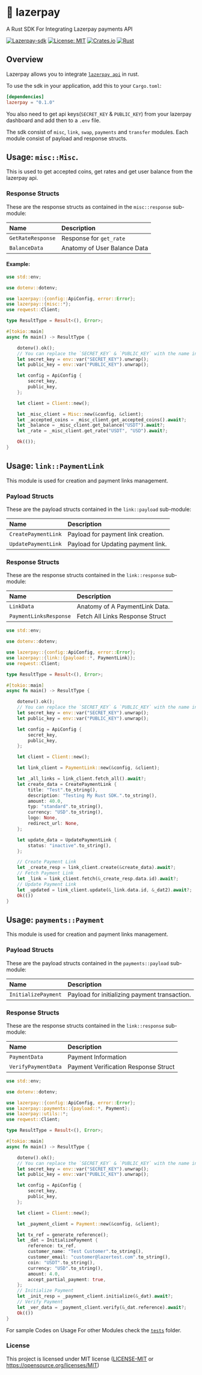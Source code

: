# 🦀 lazerpay

A Rust SDK For Integrating Lazerpay payments API

[![Lazerpay-sdk](https://github.com/Tee-py/lazerpay-sdk/actions/workflows/ci.yml/badge.svg)](https://github.com/Tee-py/lazerpay-sdk/actions/workflows/ci.yml)
[![License: MIT](https://img.shields.io/badge/License-MIT-yellow.svg)](https://opensource.org/licenses/MIT)
[![Crates.io](https://img.shields.io/badge/crates.io-v0.1.0-orange)](https://crates.io/crates/lazerpay)
[![Rust](https://img.shields.io/badge/rustc-v1.57.0-red)](https://github.com/Tee-py/lazerpay-sdk)

## Overview

Lazerpay allows you to integrate [`lazerpay api`](https://docs.lazerpay.finance/) in rust.

To use the sdk in your application, add this to your `Cargo.toml`:

```toml
[dependencies]
lazerpay = "0.1.0"
```

You also need to get api keys(`SECRET_KEY` & `PUBLIC_KEY`) from your lazerpay dashboard and add then to a `.env` file.

The sdk consist of `misc`, `link`, `swap`, `payments` and `transfer` modules. Each module consist of payload and response structs.

## Usage: `misc::Misc`.

This is used to get accepted coins, get rates and get user balance from the lazerpay api.

### Response Structs

These are the response structs as contained in the `misc::response` sub-module:

| Name              | Description                  |
| :---------------- | :--------------------------- |
| `GetRateResponse` | Response for `get_rate`      |
| `BalanceData`     | Anatomy of User Balance Data |

#### Example:

```rust
use std::env;

use dotenv::dotenv;

use lazerpay::{config::ApiConfig, error::Error};
use lazerpay::{misc::*};
use reqwest::Client;

type ResultType = Result<(), Error>;

#[tokio::main]
async fn main() -> ResultType {

    dotenv().ok();
    // You can replace the `SECRET_KEY` & `PUBLIC_KEY` with the name in your .env file.
    let secret_key = env::var("SECRET_KEY").unwrap();
    let public_key = env::var("PUBLIC_KEY").unwrap();

    let config = ApiConfig {
        secret_key,
        public_key,
    };

    let client = Client::new();

    let _misc_client = Misc::new(&config, &client);
    let _accepted_coins = _misc_client.get_accepted_coins().await?;
    let _balance = _misc_client.get_balance("USDT").await?;
    let _rate = _misc_client.get_rate("USDT", "USD").await?;

    Ok(());
}
```

## Usage: `link::PaymentLink`

This module is used for creation and payment links management.

### Payload Structs

These are the payload structs contained in the `link::payload` sub-module:

| Name                | Description                        |
| :------------------ | :--------------------------------- |
| `CreatePaymentLink` | Payload for payment link creation. |
| `UpdatePaymentLink` | Payload for Updating payment link. |

### Response Structs

These are the response structs contained in the `link::response` sub-module:

| Name                   | Description                     |
| :--------------------- | :------------------------------ |
| `LinkData`             | Anatomy of A PaymentLink Data.  |
| `PaymentLinksResponse` | Fetch All Links Response Struct |

```rust
use std::env;

use dotenv::dotenv;

use lazerpay::{config::ApiConfig, error::Error};
use lazerpay::{link::{payload::*, PaymentLink}};
use reqwest::Client;

type ResultType = Result<(), Error>;

#[tokio::main]
async fn main() -> ResultType {

    dotenv().ok();
    // You can replace the `SECRET_KEY` & `PUBLIC_KEY` with the name in your .env file.
    let secret_key = env::var("SECRET_KEY").unwrap();
    let public_key = env::var("PUBLIC_KEY").unwrap();

    let config = ApiConfig {
        secret_key,
        public_key,
    };

    let client = Client::new();

    let link_client = PaymentLink::new(&config, &client);

    let _all_links = link_client.fetch_all().await?;
    let create_data = CreatePaymentLink {
        title: "Test".to_string(),
        description: "Testing My Rust SDK.".to_string(),
        amount: 40.0,
        typ: "standard".to_string(),
        currency: "USD".to_string(),
        logo: None,
        redirect_url: None,
    };

    let update_data = UpdatePaymentLink {
        status: "inactive".to_string(),
    };

    // Create Payment Link
    let _create_resp = link_client.create(&create_data).await?;
    // Fetch Payment Link
    let _link = link_client.fetch(&_create_resp.data.id).await?;
    // Update Payment Link
    let _updated = link_client.update(&_link.data.id, &_dat2).await?;
    Ok(())
}
```

## Usage: `payments::Payment`

This module is used for creation and payment links management.

### Payload Structs

These are the payload structs contained in the `payments::payload` sub-module:

| Name                | Description                                   |
| :------------------ | :-------------------------------------------- |
| `InitializePayment` | Payload for initializing payment transaction. |

### Response Structs

These are the response structs contained in the `link::response` sub-module:

| Name                | Description                          |
| :------------------ | :----------------------------------- |
| `PaymentData`       | Payment Information                  |
| `VerifyPaymentData` | Payment Verification Response Struct |

```rust
use std::env;

use dotenv::dotenv;

use lazerpay::{config::ApiConfig, error::Error};
use lazerpay::payments::{payload::*, Payment};
use lazerpay::utils::*;
use reqwest::Client;

type ResultType = Result<(), Error>;

#[tokio::main]
async fn main() -> ResultType {

    dotenv().ok();
    // You can replace the `SECRET_KEY` & `PUBLIC_KEY` with the name in your .env file.
    let secret_key = env::var("SECRET_KEY").unwrap();
    let public_key = env::var("PUBLIC_KEY").unwrap();

    let config = ApiConfig {
        secret_key,
        public_key,
    };

    let client = Client::new();

    let _payment_client = Payment::new(&config, &client);

    let tx_ref = generate_reference();
    let _dat = InitializePayment {
        reference: tx_ref,
        customer_name: "Test Customer".to_string(),
        customer_email: "customer@lazertest.com".to_string(),
        coin: "USDT".to_string(),
        currency: "USD".to_string(),
        amount: 4.0,
        accept_partial_payment: true,
    };
    // Initialize Payment
    let _init_resp = _payment_client.initialize(&_dat).await?;
    // Verify Payment
    let _ver_data = _payment_client.verify(&_dat.reference).await?;
    Ok(())
}
```

For sample Codes on Usage For other Modules check the [`tests`](https://github.com/Tee-py/lazerpay-sdk/tree/main/tests) folder.

### License

This project is licensed under MIT license ([LICENSE-MIT](LICENSE-MIT) or https://opensource.org/licenses/MIT)
